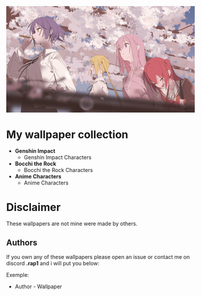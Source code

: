 <img src="./Bocchi-the-Rock/kessoku-band-sakuraTree.png" alt="Github Show Image">

<br>

# My wallpaper collection

- **Genshin Impact**
  - Genshin Impact Characters
- **Bocchi the Rock**
  - Bocchi the Rock Characters
- **Anime Characters**
  - Anime Characters

# Disclaimer

These wallpapers are not mine were made by others.

## Authors

If you own any of these wallpapers please open an issue or contact me on discord **.rap1** and i will put you below:

Exemple:

- Author - Wallpaper
